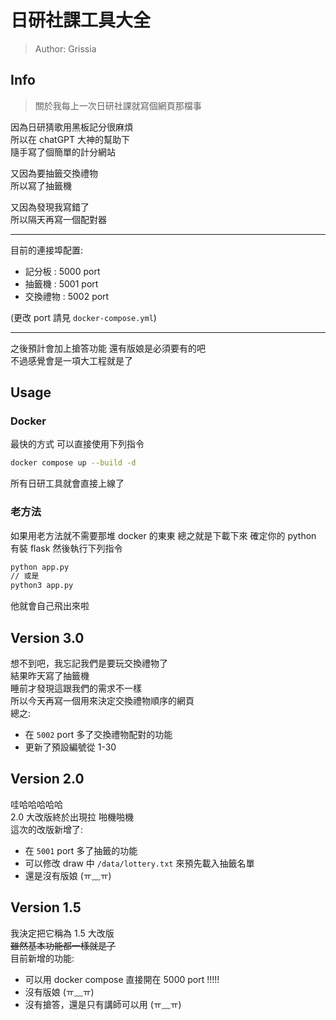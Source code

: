# 日研社課工具大全

> Author: Grissia

## Info

> 關於我每上一次日研社課就寫個網頁那檔事

因為日研猜歌用黑板記分很麻煩  
所以在 chatGPT 大神的幫助下  
隨手寫了個簡單的計分網站  

又因為要抽籤交換禮物  
所以寫了抽籤機  

又因為發現我寫錯了  
所以隔天再寫一個配對器  

---

目前的連接埠配置:
- 記分板 : 5000 port
- 抽籤機 : 5001 port
- 交換禮物 : 5002 port

(更改 port 請見 `docker-compose.yml`)

---

之後預計會加上搶答功能 還有版娘是必須要有的吧  
不過感覺會是一項大工程就是了

## Usage

### Docker

最快的方式
可以直接使用下列指令

```bash
docker compose up --build -d
```

所有日研工具就會直接上線了

### 老方法

如果用老方法就不需要那堆 docker 的東東
總之就是下載下來
確定你的 python 有裝 flask
然後執行下列指令

```bash
python app.py
// 或是
python3 app.py
```

他就會自己飛出來啦

## Version 3.0

想不到吧，我忘記我們是要玩交換禮物了  
結果昨天寫了抽籤機  
睡前才發現這跟我們的需求不一樣  
所以今天再寫一個用來決定交換禮物順序的網頁  
總之:

- 在 `5002` port 多了交換禮物配對的功能
- 更新了預設編號從 1-30

## Version 2.0

哇哈哈哈哈哈  
2.0 大改版終於出現拉 啪機啪機  
這次的改版新增了:

- 在 `5001` port 多了抽籤的功能
- 可以修改 draw 中 `/data/lottery.txt` 來預先載入抽籤名單
- 還是沒有版娘 (ㅠ﹏ㅠ)

## Version 1.5

我決定把它稱為 1.5 大改版  
~~雖然基本功能都一樣就是了~~  
目前新增的功能:

- 可以用 docker compose 直接開在 5000 port !!!!!
- 沒有版娘 (ㅠ﹏ㅠ)
- 沒有搶答，還是只有講師可以用 (ㅠ﹏ㅠ)
